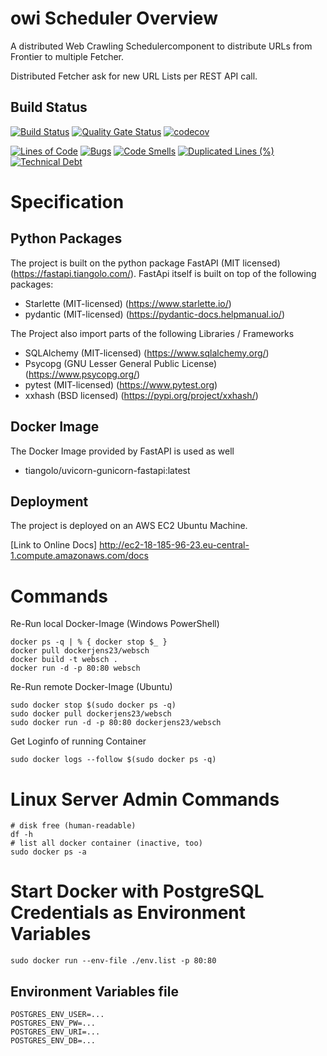 # owi Scheduler Overview

A distributed Web Crawling Schedulercomponent to distribute URLs from Frontier to multiple Fetcher. 

Distributed Fetcher ask for new URL Lists per REST API call.

## Build Status

[![Build Status](https://travis-ci.org/JensGe/owi_Scheduler.svg?branch=master)](https://travis-ci.org/JensGe/owi_Scheduler)
[![Quality Gate Status](https://sonarcloud.io/api/project_badges/measure?project=JensGe_WebSch&metric=alert_status)](https://sonarcloud.io/dashboard?id=JensGe_WebSch)
[![codecov](https://codecov.io/gh/JensGe/owi_Scheduler/branch/master/graph/badge.svg)](https://codecov.io/gh/JensGe/owi_Scheduler)

[![Lines of Code](https://sonarcloud.io/api/project_badges/measure?project=JensGe_WebSch&metric=ncloc)](https://sonarcloud.io/dashboard?id=JensGe_WebSch)
[![Bugs](https://sonarcloud.io/api/project_badges/measure?project=JensGe_WebSch&metric=bugs)](https://sonarcloud.io/dashboard?id=JensGe_WebSch)
[![Code Smells](https://sonarcloud.io/api/project_badges/measure?project=JensGe_WebSch&metric=code_smells)](https://sonarcloud.io/dashboard?id=JensGe_WebSch)
[![Duplicated Lines (%)](https://sonarcloud.io/api/project_badges/measure?project=JensGe_WebSch&metric=duplicated_lines_density)](https://sonarcloud.io/dashboard?id=JensGe_WebSch)
[![Technical Debt](https://sonarcloud.io/api/project_badges/measure?project=JensGe_WebSch&metric=sqale_index)](https://sonarcloud.io/dashboard?id=JensGe_WebSch)

# Specification

## Python Packages

The project is built on the python package FastAPI (MIT licensed) (https://fastapi.tiangolo.com/). 
FastApi itself is built on top of the following packages:
- Starlette (MIT-licensed) (https://www.starlette.io/)
- pydantic (MIT-licensed) (https://pydantic-docs.helpmanual.io/)

The Project also import parts of the following Libraries / Frameworks
- SQLAlchemy (MIT-licensed) (https://www.sqlalchemy.org/)
- Psycopg (GNU Lesser General Public License) (https://www.psycopg.org/)
- pytest (MIT-licensed) (https://www.pytest.org)
- xxhash (BSD licensed) (https://pypi.org/project/xxhash/)

## Docker Image

The Docker Image provided by FastAPI is used as well
- tiangolo/uvicorn-gunicorn-fastapi:latest

## Deployment

The project is deployed on an AWS EC2 Ubuntu Machine. 

[Link to Online Docs] http://ec2-18-185-96-23.eu-central-1.compute.amazonaws.com/docs

# Commands

Re-Run local Docker-Image (Windows PowerShell)

```shell script
docker ps -q | % { docker stop $_ }
docker pull dockerjens23/websch
docker build -t websch .
docker run -d -p 80:80 websch
```

Re-Run remote Docker-Image (Ubuntu)
```shell script
sudo docker stop $(sudo docker ps -q)
sudo docker pull dockerjens23/websch
sudo docker run -d -p 80:80 dockerjens23/websch
```

Get Loginfo of running Container
```shell script
sudo docker logs --follow $(sudo docker ps -q)
```


# Linux Server Admin Commands

```shell script
# disk free (human-readable)
df -h
# list all docker container (inactive, too)
sudo docker ps -a
```

# Start Docker with PostgreSQL Credentials as Environment Variables

```shell script
sudo docker run --env-file ./env.list -p 80:80
```

## Environment Variables file
```shell script
POSTGRES_ENV_USER=...
POSTGRES_ENV_PW=...
POSTGRES_ENV_URI=...
POSTGRES_ENV_DB=...
```



